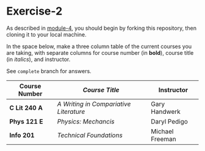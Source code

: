 # Exercise-2

As described in [module-4](https://github.com/INFO-201/m4-git-intro), you should begin by forking this repository, then cloning it to your local machine.

In the space below, make a three column table of the current courses you are taking, with separate columns for course number (in **bold**), course title (in _italics_), and instructor.

See `complete` branch for answers.

|**Course Number**|_Course Title_| Instructor|
|-----|-----|-----|
|**C Lit 240 A**|_A Writing in Compariative Literature_|Gary Handwerk|
|**Phys 121 E**| _Physics: Mechancis_|Daryl Pedigo|
|**Info 201**|_Technical Foundations_| Michael Freeman|
